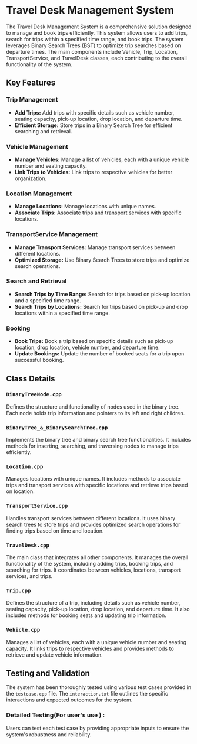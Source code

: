 # Travel Desk Management System

The Travel Desk Management System is a comprehensive solution designed to manage and book trips efficiently. This system allows users to add trips, search for trips within a specified time range, and book trips. The system leverages Binary Search Trees (BST) to optimize trip searches based on departure times. The main components include Vehicle, Trip, Location, TransportService, and TravelDesk classes, each contributing to the overall functionality of the system.

## Key Features

### Trip Management
- **Add Trips:** Add trips with specific details such as vehicle number, seating capacity, pick-up location, drop location, and departure time.
- **Efficient Storage:** Store trips in a Binary Search Tree for efficient searching and retrieval.

### Vehicle Management
- **Manage Vehicles:** Manage a list of vehicles, each with a unique vehicle number and seating capacity.
- **Link Trips to Vehicles:** Link trips to respective vehicles for better organization.

### Location Management
- **Manage Locations:** Manage locations with unique names.
- **Associate Trips:** Associate trips and transport services with specific locations.

### TransportService Management
- **Manage Transport Services:** Manage transport services between different locations.
- **Optimized Storage:** Use Binary Search Trees to store trips and optimize search operations.

### Search and Retrieval
- **Search Trips by Time Range:** Search for trips based on pick-up location and a specified time range.
- **Search Trips by Locations:** Search for trips based on pick-up and drop locations within a specified time range.

### Booking
- **Book Trips:** Book a trip based on specific details such as pick-up location, drop location, vehicle number, and departure time.
- **Update Bookings:** Update the number of booked seats for a trip upon successful booking.

## Class Details

### `BinaryTreeNode.cpp`
Defines the structure and functionality of nodes used in the binary tree. Each node holds trip information and pointers to its left and right children.

### `BinaryTree_&_BinarySearchTree.cpp`
Implements the binary tree and binary search tree functionalities. It includes methods for inserting, searching, and traversing nodes to manage trips efficiently.

### `Location.cpp`
Manages locations with unique names. It includes methods to associate trips and transport services with specific locations and retrieve trips based on location.

### `TransportService.cpp`
Handles transport services between different locations. It uses binary search trees to store trips and provides optimized search operations for finding trips based on time and location.

### `TravelDesk.cpp`
The main class that integrates all other components. It manages the overall functionality of the system, including adding trips, booking trips, and searching for trips. It coordinates between vehicles, locations, transport services, and trips.

### `Trip.cpp`
Defines the structure of a trip, including details such as vehicle number, seating capacity, pick-up location, drop location, and departure time. It also includes methods for booking seats and updating trip information.

### `Vehicle.cpp`
Manages a list of vehicles, each with a unique vehicle number and seating capacity. It links trips to respective vehicles and provides methods to retrieve and update vehicle information.

## Testing and Validation
The system has been thoroughly tested using various test cases provided in the `testcase.cpp` file. The `interaction.txt` file outlines the specific interactions and expected outcomes for the system.

### Detailed Testing(For user's use ) :
Users can test each test case by providing appropriate inputs to ensure the system's robustness and reliability.
